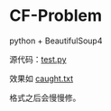 # CF-Problem

python + BeautifulSoup4

源代码：[test.py](.\text.py)

效果如 [caught.txt](.\caught.txt)

格式之后会慢慢修。
